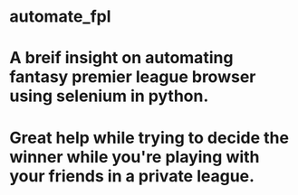 # automate_fpl
# A breif insight on automating fantasy premier league browser using selenium in python.
# Great help while trying to decide the winner while you're playing with your friends in a private league.
